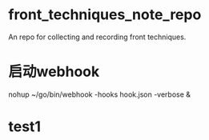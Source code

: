 # front_techniques_note_repo
An repo for collecting and recording front techniques.

# 启动webhook
nohup ~/go/bin/webhook -hooks hook.json -verbose &

# test1
